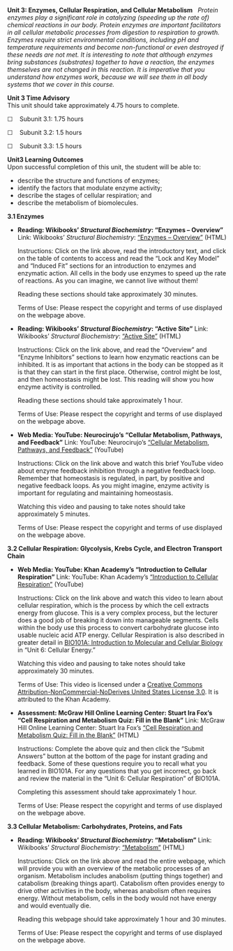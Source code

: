 **Unit 3: Enzymes, Cellular Respiration, and Cellular Metabolism** <span
id="3"></span> 
*Protein enzymes play a significant role in catalyzing (speeding up the
rate of) chemical reactions in our body. Protein enzymes are important
facilitators in all cellular metabolic processes from digestion to
respiration to growth. Enzymes require strict environmental conditions,
including pH and temperature requirements and become non-functional or
even destroyed if these needs are not met. It is interesting to note
that although enzymes bring substances (substrates) together to have a
reaction, the enzymes themselves are not changed in this reaction. It is
imperative that you understand how enzymes work, because we will see
them in all body systems that we cover in this course.*

**Unit 3 Time Advisory**  
This unit should take approximately 4.75 hours to complete.  
  
 ☐    Subunit 3.1: 1.75 hours  
  
 ☐    Subunit 3.2: 1.5 hours  
  
 ☐    Subunit 3.3: 1.5 hours

**Unit3 Learning Outcomes**  
Upon successful completion of this unit, the student will be able to:
-   describe the structure and functions of enzymes;
-   identify the factors that modulate enzyme activity;
-   describe the stages of cellular respiration; and
-   describe the metabolism of biomolecules.

**3.1 Enzymes** <span id="3.1"></span> 
-   **Reading: Wikibooks’ *Structural Biochemistry*: “Enzymes –
    Overview”**
    Link: Wikibooks’ *Structural Biochemistry*: [“Enzymes –
    Overview”](http://en.wikibooks.org/wiki/Structural_Biochemistry/Enzyme#Overview) (HTML)  
      
     Instructions: Click on the link above, read the introductory text,
    and click on the table of contents to access and read the “Lock and
    Key Model” and “Induced Fit” sections for an introduction to enzymes
    and enzymatic action. All cells in the body use enzymes to speed up
    the rate of reactions. As you can imagine, we cannot live without
    them!  
      
     Reading these sections should take approximately 30 minutes.  
      
     Terms of Use: Please respect the copyright and terms of use
    displayed on the webpage above.

-   **Reading: Wikibooks’ *Structural Biochemistry*: “Active Site”**
    Link: Wikibooks’ *Structural Biochemistry*: [“Active
    Site”](http://en.wikibooks.org/wiki/Structural_Biochemistry/Enzyme/Active_Site) (HTML)  
      
     Instructions: Click on the link above, and read the “Overview” and
    “Enzyme Inhibitors” sections to learn how enzymatic reactions can be
    inhibited. It is as important that actions in the body can be
    stopped as it is that they can start in the first place. Otherwise,
    control might be lost, and then homeostasis might be lost. This
    reading will show you how enzyme activity is controlled.  
      
     Reading these sections should take approximately 1 hour.  
      
     Terms of Use: Please respect the copyright and terms of use
    displayed on the webpage above.

-   **Web Media: YouTube: Neurocirujo’s “Cellular Metabolism, Pathways,
    and Feedback”**
    Link: YouTube: Neurocirujo’s [“Cellular Metabolism, Pathways, and
    Feedback”](http://www.youtube.com/watch?v=2DRWqBld7XU) (YouTube)  
      
     Instructions: Click on the link above and watch this brief YouTube
    video about enzyme feedback inhibition through a negative feedback
    loop. Remember that homeostasis is regulated, in part, by positive
    and negative feedback loops. As you might imagine, enzyme activity
    is important for regulating and maintaining homeostasis.  
      
     Watching this video and pausing to take notes should take
    approximately 5 minutes.  
      
     Terms of Use: Please respect the copyright and terms of use
    displayed on the webpage above.

**3.2 Cellular Respiration: Glycolysis, Krebs Cycle, and Electron
Transport Chain** <span id="3.2"></span> 
-   **Web Media: YouTube: Khan Academy’s “Introduction to Cellular
    Respiration”**
    Link: YouTube: Khan Academy’s [“Introduction to Cellular
    Respiration”](http://www.youtube.com/watch?v=2f7YwCtHcgk)
    (YouTube)  
      
     Instructions: Click on the link above and watch this video to learn
    about cellular respiration, which is the process by which the cell
    extracts energy from glucose. This is a very complex process, but
    the lecturer does a good job of breaking it down into manageable
    segments. Cells within the body use this process to convert
    carbohydrate glucose into usable nucleic acid ATP energy. Cellular
    Respiration is also described in greater detail in [BIO101A:
    Introduction to Molecular and Cellular
    Biology](http://www.saylor.org/courses/bio101a/) in “Unit 6:
    Cellular Energy.”  
      
     Watching this video and pausing to take notes should take
    approximately 30 minutes.  
      
     Terms of Use: This video is licensed under a [Creative Commons
    Attribution-NonCommercial-NoDerives United States License 3.0](). It
    is attributed to the Khan Academy. 

-   **Assessment: McGraw Hill Online Learning Center: Stuart Ira Fox’s
    “Cell Respiration and Metabolism Quiz: Fill in the Blank”**
    Link: McGraw Hill Online Learning Center: Stuart Ira Fox’s [“Cell
    Respiration and Metabolism Quiz: Fill in the
    Blank”](http://highered.mcgraw-hill.com/sites/0072919280/student_view0/chapter5/fill_in_the_blanks.html)
    (HTML)  
      
     Instructions: Complete the above quiz and then click the “Submit
    Answers” button at the bottom of the page for instant grading and
    feedback. Some of these questions require you to recall what you
    learned in BIO101A. For any questions that you get incorrect, go
    back and review the material in the “Unit 6: Cellular Respiration”
    of BIO101A.  
      
     Completing this assessment should take approximately 1 hour.  
      
     Terms of Use: Please respect the copyright and terms of use
    displayed on the webpage above.

**3.3 Cellular Metabolism: Carbohydrates, Proteins, and Fats** <span
id="3.3"></span> 
-   **Reading: Wikibooks’ *Structural Biochemistry*: “Metabolism”**
    Link: Wikibooks’ *Structural Biochemistry*:
    [“Metabolism”](http://en.wikibooks.org/wiki/Structural_Biochemistry/Metabolism) (HTML)  
      
     Instructions: Click on the link above and read the entire webpage,
    which will provide you with an overview of the metabolic processes
    of an organism. Metabolism includes anabolism (putting things
    together) and catabolism (breaking things apart). Catabolism often
    provides energy to drive other activities in the body, whereas
    anabolism often requires energy. Without metabolism, cells in the
    body would not have energy and would eventually die.  
      
     Reading this webpage should take approximately 1 hour and 30
    minutes.  
      
     Terms of Use: Please respect the copyright and terms of use
    displayed on the webpage above.


